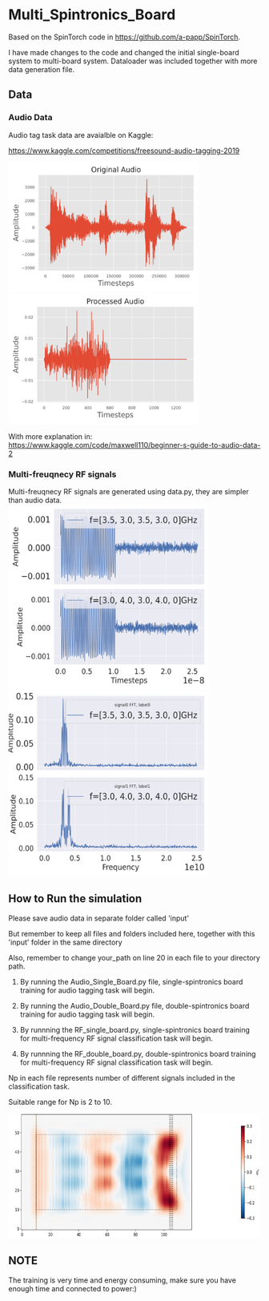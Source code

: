 # Multi_Spintronics_Board
Based on the SpinTorch code in https://github.com/a-papp/SpinTorch. 

I have made changes to the code and changed the initial single-board system to multi-board system. Dataloader was included together with more data generation file.

## Data
### Audio Data
Audio tag task data are avaialble on Kaggle: 

https://www.kaggle.com/competitions/freesound-audio-tagging-2019

<img src="https://github.com/ZelingXiong/Multi_Spintronics_Board/blob/main/Pictures/original_plot.png" width="380" height="260">
<img src="https://github.com/ZelingXiong/Multi_Spintronics_Board/blob/main/Pictures/Final_Plot.png" width="380" height="260">

With more explanation in: https://www.kaggle.com/code/maxwell110/beginner-s-guide-to-audio-data-2

### Multi-freuqnecy RF signals
Multi-freuqnecy RF signals are generated using data.py, they are simpler than audio data.
<img src="https://github.com/ZelingXiong/Multi_Spintronics_Board/blob/main/Pictures/ABABAsource_signal.png" width="400" height="370">
<img src="https://github.com/ZelingXiong/Multi_Spintronics_Board/blob/main/Pictures/ABABsource_FOURIER.png" width="400" height="370">


## How to Run the simulation
Please save audio data in separate folder called 'input'

But remember to keep all files and folders included here, together with this 'input' folder in the same directory

Also, remember to change your_path on line 20 in each file to your directory path. 

1) By running the Audio_Single_Board.py file, single-spintronics board training for audio tagging task will begin.

2) By running the Audio_Double_Board.py file, double-spintronics board training for audio tagging task will begin.

3) By runnning the RF_single_board.py, single-spintronics board training for multi-frequency RF signal classification task will begin.

4) By runnning the RF_double_board.py, double-spintronics board training for multi-frequency RF signal classification task will begin.

Np in each file represents number of different signals included in the classification task.

Suitable range for Np is 2 to 10.

<img src="https://github.com/ZelingXiong/Multi_Spintronics_Board/blob/main/Pictures/snapshot_time1100_amplitude%203.00X1.png" width="600" height="250">


## NOTE
The training is very time and energy consuming, make sure you have enough time and connected to power:)
